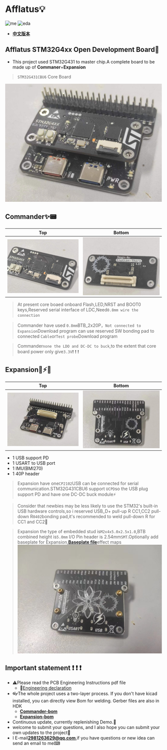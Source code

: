 # Afflatus💡
![me](https://img.shields.io/badge/2023/04-Emotion__Thorn-blue)          ![eda](https://img.shields.io/badge/EDA-KiCad-red) 
* [**中文版本**](./README_zh.md)
## Afflatus STM32G4xx Open Development Board🚀
* This project used STM32G431 to master chip.A complete board to be made up of **Commaner**+**Expansion**
>`STM32G431CBU6` Core Board

!["Afflatus_all"](./images/Afflatus_all.jpg)

## Commander✨📟

|Top|Bottom|
|:--:|:--:|
|!["up"](./images/Commander_up.jpg)|!["down"](./images/Commander_down.jpg)

>At present core boaed onboard Flash,LED,NRST and BOOT0 keys,Reserved serial interface of LDC,Need`0.8mm wire the connection`

>Commander have used `0.8mm`BTB_2x20P，`Not connected to Expansion`Download program can use reserved SW bonding pad to connected `Cable`or`Test probe`Download program

>Commander`none the LDO and DC-DC to buck`,to the extent that core board power only give`3.3V`❗ ❗ ❗

## Expansion🔌⚡🚀

|Top|Bottom|
|:--:|:--:|
|!["up"](./images/Expansion_up.jpg)|!["down"](./images/Expansion_Down.jpg)

* 1 USB support PD
* 1 USART to USB port
* 1 IMU(BMI270)
* 1 40P header 

>Expansion have one`CP2102`USB can be connected for serial communication.STM32G431CBU6 support `UCPD`so the USB plug support PD and have one DC-DC buck module⚡

>Consider that newbies may be less likely to use the STM32's built-in USB hardware controls,so i reserved USB_D+ pull-up R CC1,CC2 pull-down R`0402`bonding pad,it's recommended to weld pull-down R for CC1 and CC2🔌

>Expansion the type of embedded stud is`M2x4x5.0x2.5x1.0`,BTB combined height is`5.0mm`
I/O Pin header is 2.54mm`SMT`.Optionally add baseplate for Expansion,[**Baseplate file**](./HDK/Expansion/Choice.dxf)effect maps
!["Choice"](./images/Choice.jpg)

## Important statement ❗ ❗ ❗

*  ⚠️Please read the PCB Engineering Instructions pdf file
    - 📖[Engineering declaration](./%E5%B7%A5%E7%A8%8B%E5%A3%B0%E6%98%8E.pdf)
* 👓The whole project uses a two-layer process. If you don't have kicad installed, you can directly view Bom for welding. Gerber files are also in HDK
    - [**Commander-bom**](./HDK/Commander/bom/Commander.html)
    - [**Expansion-bom**](./HDK/Expansion/bom/Expansion.html)
* Continuous update, currently replenishing Demo.📃
* welcome to submit your questions, and I also hope you can submit your own updates to the project📡
* I E-mail**2981263629@qq.com**,if you have questions or new idea can send an email to me⌨

